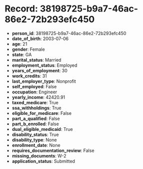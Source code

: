 # Record: 38198725-b9a7-46ac-86e2-72b293efc450

- **person_id**: 38198725-b9a7-46ac-86e2-72b293efc450
- **date_of_birth**: 2003-07-06
- **age**: 21
- **gender**: Female
- **state**: GA
- **marital_status**: Married
- **employment_status**: Employed
- **years_of_employment**: 30
- **work_credits**: 31
- **last_employer_type**: Nonprofit
- **self_employed**: False
- **occupation**: Engineer
- **yearly_income**: 42420.91
- **taxed_medicare**: True
- **ssa_withholdings**: True
- **eligible_for_medicare**: False
- **part_a_qualified**: False
- **part_b_enrolled**: False
- **dual_eligible_medicaid**: True
- **disability_status**: True
- **disability_type**: None
- **enrollment_date**: None
- **requires_documentation_review**: False
- **missing_documents**: W-2
- **application_status**: Submitted